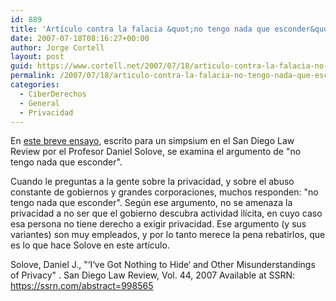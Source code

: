 ```yaml
---
id: 889
title: 'Artí­culo contra la falacia &quot;no tengo nada que esconder&quot;'
date: 2007-07-18T08:16:27+00:00
author: Jorge Cortell
layout: post
guid: https://www.cortell.net/2007/07/18/articulo-contra-la-falacia-no-tengo-nada-que-esconder/
permalink: /2007/07/18/articulo-contra-la-falacia-no-tengo-nada-que-esconder/
categories:
  - CiberDerechos
  - General
  - Privacidad
---
```

En <a target="_blank" title="Artí­culo" href="https://papers.ssrn.com/sol3/papers.cfm?abstract_id=998565">este breve ensayo</a>, escrito para un simpsium en el San Diego Law Review por el Profesor Daniel Solove, se examina el argumento de "no tengo nada que esconder".

Cuando le preguntas a la gente sobre la privacidad, y sobre el abuso constante de gobiernos y grandes corporaciones, muchos responden: "no tengo nada que esconder". Según ese argumento, no se amenaza la privacidad a no ser que el gobierno descubra actividad ilí­cita, en cuyo caso esa persona no tiene derecho a exigir privacidad. Ese argumento (y sus variantes) son muy empleados, y por lo tanto merece la pena rebatirlos, que es lo que hace Solove en este artí­culo.

Solove, Daniel J., "‘I‘ve Got Nothing to Hide‘ and Other Misunderstandings of Privacy" . San Diego Law Review, Vol. 44, 2007 Available at SSRN: https://ssrn.com/abstract=998565